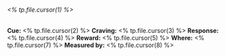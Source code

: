 ###### <% tp.file.cursor(1) %>
**Cue:** <% tp.file.cursor(2) %>
**Craving:** <% tp.file.cursor(3) %>
**Response:** <% tp.file.cursor(4) %>
**Reward:** <% tp.file.cursor(5) %>
**Where:** <% tp.file.cursor(7) %>
**Measured by:** <% tp.file.cursor(8) %>